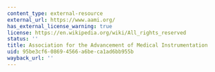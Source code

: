 ```yaml
---
content_type: external-resource
external_url: https://www.aami.org/
has_external_license_warning: true
license: https://en.wikipedia.org/wiki/All_rights_reserved
status: ''
title: Association for the Advancement of Medical Instrumentation
uid: 95be3cf6-0869-4566-a6be-ca1ad6bb955b
wayback_url: ''
---
```


